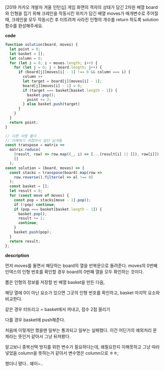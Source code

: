 <!--
파일 이름은 날짜-문제제목 (예시: 2021-03-21-완주하지못한선수.md)
-->

[2019 카카오 개발자 겨울 인턴십] 게임 화면의 격자의 상태가 담긴 2차원 배열 board와 인형을 집기 위해 크레인을 작동시킨 위치가 담긴 배열 moves가 매개변수로 주어질 때, 크레인을 모두 작동시킨 후 터트려져 사라진 인형의 개수를 return 하도록 solution 함수를 완성해주세요.

**code**

```js
function solution(board, moves) {
  let point = 0;
  let basket = [];
  let column = 0;
  for (let i = 0; i < moves.length; i++) {
    for (let j = 0; j < board.length; j++) {
      if (board[j][moves[i] - 1] !== 0 && column === i) {
        column ++
        let target = board[j][moves[i] - 1];
        board[j][moves[i] - 1] = 0;
        if (target === basket[basket.length - 1]) {
          basket.pop();
          point += 2;
        } else basket.push(target)
      }
    }
  }
  return point;
}
```

```js
// 다른 사람 풀이
// 이해하기 귀찮아서 일단 남겨둠
const transpose = matrix =>
  matrix.reduce(
    (result, row) => row.map((_, i) => [...(result[i] || []), row[i]]),
    []
  );
const solution = (board, moves) => {
  const stacks = transpose(board).map(row =>
    row.reverse().filter(el => el !== 0)
  );
  const basket = [];
  let result = 0;
  for (const move of moves) {
    const pop = stacks[move - 1].pop();
    if (!pop) continue;
    if (pop === basket[basket.length - 1]) {
      basket.pop();
      result += 2;
      continue;
    }
    basket.push(pop);
  }
  return result;
};
```

**description**

먼저 moves를 돌면서 해당하는 board의 열을 반복문으로 돌려준다. moves의 0번째 인덱스의 인형 번호를 확인할 경우 board의 0번째 열을 모두 확인하는 것이다. 

뽑은 인형의 정보를 저장할 빈 배열 basket을 만든 다음,

해당 열에 0이 아닌 요소가 있으면 그곳의 인형 번호를 확인하고, basket 마지막 요소와 비교한다.

같은 경우 터뜨리고 = basket에서 꺼내고, 점수 2점 올리기

다를 경우 basket에 push해준다.

처음에 이렇게만 했을땐 일부는 통과되고 일부는 실패했다. 이건 어딘가의 예외처리 문제라는 뜻인거 같아서 그냥 뒤져봤다.

알고보니 중복선택 방지를 위한 변수가 필요하다는데, 왜필요한지 이해못하고 그냥 따라 넣었음 column을 뜻하는거 같아서 변수명은 column으로 ㅎㅎ;

했더니 됐다.. 예이~..